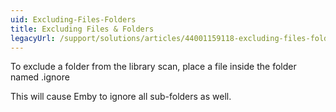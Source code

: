 ```yaml
---
uid: Excluding-Files-Folders
title: Excluding Files & Folders
legacyUrl: /support/solutions/articles/44001159118-excluding-files-folders
---
```


To exclude a folder from the library scan, place a file inside the folder named .ignore

This will cause Emby to ignore all sub-folders as well.

